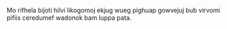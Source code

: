 Mo rifhela bijoti hilvi likogomoj ekjug wueg pighuap gowvejuj bub virvomi pifiis ceredumef wadonok bam luppa pata.